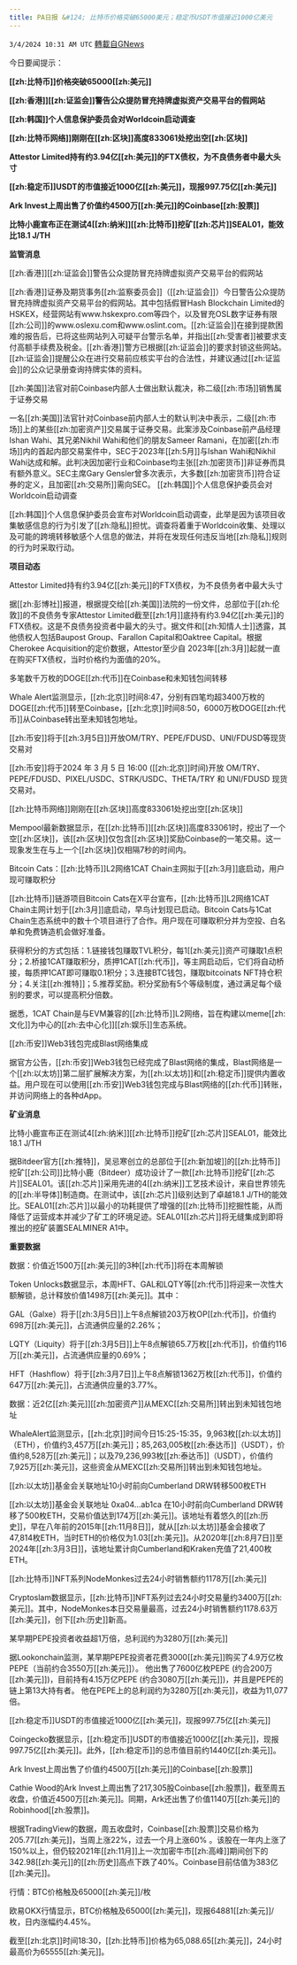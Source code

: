 ```yaml
---
title: PA日报 &#124; 比特币价格突破65000美元；稳定币USDT市值接近1000亿美元
---
```

`3/4/2024 10:31 AM UTC` [轉載自GNews](https://gnews.org/articles/2363281)

今日要闻提示：

**[[zh:比特币]]价格突破65000[[zh:美元]]**

**[[zh:香港]][[zh:证监会]]警告公众提防冒充持牌虚拟资产交易平台的假网站**

**[[zh:韩国]]个人信息保护委员会对Worldcoin启动调查**

**[[zh:比特币网络]]刚刚在[[zh:区块]]高度833061处挖出空[[zh:区块]]**

**Attestor Limited持有约3.94亿[[zh:美元]]的FTX债权，为不良债务者中最大头寸**

**[[zh:稳定币]]USDT的市值接近1000亿[[zh:美元]]，现报997.75亿[[zh:美元]]**

**Ark Invest上周出售了价值约4500万[[zh:美元]]的Coinbase[[zh:股票]]**

**比特小鹿宣布正在测试4[[zh:纳米]][[zh:比特币]]挖矿[[zh:芯片]]SEAL01，能效比18.1 J/TH**

**监管消息**

[[zh:香港]][[zh:证监会]]警告公众提防冒充持牌虚拟资产交易平台的假网站

[[zh:香港]]证券及期货事务[[zh:监察委员会]]（[[zh:证监会]]）今日警告公众提防冒充持牌虚拟资产交易平台的假网站。其中包括假冒Hash Blockchain Limited的HSKEX，经营网站有www.hskexpro.com等四个，以及冒充OSL数字证券有限[[zh:公司]]的www.oslexu.com和www.oslint.com。[[zh:证监会]]在接到提款困难的报告后，已将这些网站列入可疑平台警示名单，并指出[[zh:受害者]]被要求支付高额手续费及税金。[[zh:香港]]警方已根据[[zh:证监会]]的要求封锁这些网站。[[zh:证监会]]提醒公众在进行交易前应核实平台的合法性，并建议通过[[zh:证监会]]的公众记录册查询持牌实体的资料。

[[zh:美国]]法官对前Coinbase内部人士做出默认裁决，称二级[[zh:市场]]销售属于证券交易

一名[[zh:美国]]法官针对Coinbase前内部人士的默认判决中表示，二级[[zh:市场]]上的某些[[zh:加密资产]]交易属于证券交易。此案涉及Coinbase前产品经理Ishan Wahi、其兄弟Nikhil Wahi和他们的朋友Sameer Ramani，在加密[[zh:市场]]内的首起内部交易案件中，SEC于2023年[[zh:5月]]与Ishan Wahi和Nikhil Wahi达成和解。此判决因加密行业和Coinbase均主张[[zh:加密货币]]非证券而具有额外意义。SEC主席Gary Gensler曾多次表示，大多数[[zh:加密货币]]符合证券的定义，且加密[[zh:交易所]]需向SEC​​​​​​。
[[zh:韩国]]个人信息保护委员会对Worldcoin启动调查

[[zh:韩国]]个人信息保护委员会宣布对Worldcoin启动调查，此举是因为该项目收集敏感信息的行为引发了[[zh:隐私]]担忧。调查将着重于Worldcoin收集、处理以及可能的跨境转移敏感个人信息的做法，并将在发现任何违反当地[[zh:隐私]]规则的行为时采取行动。

**项目动态**

Attestor Limited持有约3.94亿[[zh:美元]]的FTX债权，为不良债务者中最大头寸

据[[zh:彭博社]]报道，根据提交给[[zh:美国]]法院的一份文件，总部位于[[zh:伦敦]]的不良债务专家Attestor Limited截至[[zh:1月]]底持有约3.94亿[[zh:美元]]的 FTX债权。这是不良债务投资者中最大的头寸。据文件和[[zh:知情人士]]透露，其他债权人包括Baupost Group、Farallon Capital和Oaktree Capital。根据Cherokee Acquisition的定价数据，Attestor至少自 2023年[[zh:3月]]起就一直在购买FTX债权，当时价格约为面值的20%。

多笔数千万枚的DOGE[[zh:代币]]在Coinbase和未知钱包间转移

Whale Alert监测显示，[[zh:北京]]时间8:47，分别有四笔均超3400万枚的DOGE[[zh:代币]]转至Coinbase，[[zh:北京]]时间8:50，6000万枚DOGE[[zh:代币]]从Coinbase转出至未知钱包地址。

[[zh:币安]]将于[[zh:3月5日]]开放OM/TRY、PEPE/FDUSD、UNI/FDUSD等现货交易对

[[zh:币安]]将于2024 年 3 月 5 日 16:00 ([[zh:北京]]时间)开放 OM/TRY、PEPE/FDUSD、PIXEL/USDC、STRK/USDC、THETA/TRY 和 UNI/FDUSD 现货交易对。

[[zh:比特币网络]]刚刚在[[zh:区块]]高度833061处挖出空[[zh:区块]]

Mempool最新数据显示，在[[zh:比特币]][[zh:区块]]高度833061时，挖出了一个空[[zh:区块]]，该[[zh:区块]]仅包含[[zh:区块]]奖励Coinbase的一笔交易。这一现象发生在与上一个[[zh:区块]]仅相隔7秒的时间内。

Bitcoin Cats：[[zh:比特币]]L2网络1CAT Chain主网拟于[[zh:3月]]底启动，用户现可赚取积分

[[zh:比特币]]链游项目Bitcoin Cats在X平台宣布，[[zh:比特币]]L2网络1CAT Chain主网计划于[[zh:3月]]底启动，早鸟计划现已启动。Bitcoin Cats与1Cat Chain生态系统中的数十个项目进行了合作。用户现在可赚取积分并为空投、白名单和免费铸造机会做好准备。

获得积分的方式包括：1.链接钱包赚取TVL积分，每1[[zh:美元]]资产可赚取1点积分；2.桥接1CAT赚取积分，质押1CAT[[zh:代币]]，等主网启动后，它们将自动桥接，每质押1CAT即可赚取0.1积分；3.连接BTC钱包，赚取bitcoinats NFT持仓积分；4.关注[[zh:推特]]；5.推荐奖励。积分奖励有5个等级制度，通过满足每个级别的要求，可以提高积分倍数。

据悉，1CAT Chain是与EVM兼容的[[zh:比特币]]L2网络，旨在构建以meme[[zh:文化]]为中心的[[zh:去中心化]][[zh:娱乐]]生态系统。

[[zh:币安]]Web3钱包完成Blast网络集成

据官方公告，[[zh:币安]]Web3钱包已经完成了Blast网络的集成，Blast网络是一个[[zh:以太坊]]第二层扩展解决方案，为[[zh:以太坊]]和[[zh:稳定币]]提供内置收益。用户现在可以使用[[zh:币安]]Web3钱包完成与Blast网络的[[zh:代币]]转账，并访问网络上的各种dApp。

**矿业消息**

比特小鹿宣布正在测试4[[zh:纳米]][[zh:比特币]]挖矿[[zh:芯片]]SEAL01，能效比18.1 J/TH

据Bitdeer官方[[zh:推特]]，吴忌寒创立的总部位于[[zh:新加坡]]的[[zh:比特币]]挖矿[[zh:公司]]比特小鹿（Bitdeer）成功设计了一款[[zh:比特币]]挖矿[[zh:芯片]]SEAL01。该[[zh:芯片]]采用先进的4[[zh:纳米]]工艺技术设计，来自世界领先的[[zh:半导体]]制造商。在测试中，该[[zh:芯片]]级别达到了卓越18.1 J/TH的能效比。SEAL01[[zh:芯片]]以最小的功耗提供了增强的[[zh:比特币]]挖掘性能，从而降低了运营成本并减少了矿工的环境足迹。SEAL01[[zh:芯片]]将无缝集成到即将推出的挖矿装置SEALMINER A1中。

**重要数据**

数据：价值近1500万[[zh:美元]]的3种[[zh:代币]]将在本周解锁

Token Unlocks数据显示，本周HFT、GAL和LQTY等[[zh:代币]]将迎来一次性大额解锁，总计释放价值1498万[[zh:美元]]。其中：

GAL（Galxe）将于[[zh:3月5日]]上午8点解锁203万枚OP[[zh:代币]]，价值约698万[[zh:美元]]，占流通供应量的2.26%；

LQTY（Liquity）将于[[zh:3月5日]]上午8点解锁65.7万枚[[zh:代币]]，价值约116万[[zh:美元]]，占流通供应量的0.69%；

HFT（Hashflow）将于[[zh:3月7日]]上午8点解锁1362万枚[[zh:代币]]，价值约647万[[zh:美元]]，占流通供应量的3.77%。

数据：近2亿[[zh:美元]][[zh:加密资产]]从MEXC[[zh:交易所]]转出到未知钱包地址

WhaleAlert监测显示，[[zh:北京]]时间今日15:25-15:35，9,963枚[[zh:以太坊]]（ETH），价值约3,457万[[zh:美元]]；85,263,005枚[[zh:泰达币]]（USDT），价值约8,528万[[zh:美元]]；以及79,236,993枚[[zh:泰达币]]（USDT），价值约7,925万[[zh:美元]]，这些资金从MEXC[[zh:交易所]]转出到未知钱包地址。

[[zh:以太坊]]基金会关联地址10小时前向Cumberland DRW转移500枚ETH

[[zh:以太坊]]基金会关联地址 0xa04...ab1ca 在10小时前向Cumberland DRW转移了500枚ETH，交易价值达到174万[[zh:美元]]。该地址有着悠久的[[zh:历史]]，早在八年前的2015年[[zh:11月8日]]，就从[[zh:以太坊]]基金会接收了47,814枚ETH，当时ETH的价格仅为1.03[[zh:美元]]。从2020年[[zh:8月7日]]至2024年[[zh:3月3日]]，该地址累计向Cumberland和Kraken充值了21,400枚ETH。

[[zh:比特币]]NFT系列NodeMonkes过去24小时销售额约1178万[[zh:美元]]

Cryptoslam数据显示，[[zh:比特币]]NFT系列过去24小时交易量约3400万[[zh:美元]]。其中，NodeMonkes本日交易量最高，过去24小时销售额约1178.63万[[zh:美元]]，创下[[zh:历史]]新高。

某早期PEPE投资者收益超1万倍，总利润约为3280万[[zh:美元]]

据Lookonchain监测，某早期PEPE投资者花费3000[[zh:美元]]购买了4.9万亿枚PEPE（当前约合3550万[[zh:美元]]）。 他出售了7600亿枚PEPE (约合200万[[zh:美元]])，目前持有4.15万亿PEPE (约合3080万[[zh:美元]])，并且是PEPE的链上第13大持有者。 他在PEPE上的总利润约为3280万[[zh:美元]]，收益为11,077倍。

[[zh:稳定币]]USDT的市值接近1000亿[[zh:美元]]，现报997.75亿[[zh:美元]]

Coingecko数据显示，[[zh:稳定币]]USDT的市值接近1000亿[[zh:美元]]，现报997.75亿[[zh:美元]]。此外，[[zh:稳定币]]的总市值目前约1440亿[[zh:美元]]。

Ark Invest上周出售了价值约4500万[[zh:美元]]的Coinbase[[zh:股票]]

Cathie Wood的Ark Invest上周出售了217,305股Coinbase[[zh:股票]]，截至周五收盘，价值近4500万[[zh:美元]]。同期，Ark还出售了价值1140万[[zh:美元]]的Robinhood[[zh:股票]]。

根据TradingView的数据，周五收盘时，Coinbase[[zh:股票]]交易价格为205.77[[zh:美元]]，当周上涨22%，过去一个月上涨60% 。该股在一年内上涨了150%以上，但仍较2021年[[zh:11月]]上一次加密牛市[[zh:高峰]]期间创下的342.98[[zh:美元]]的[[zh:历史]]高点下跌了40%。Coinbase目前估值为383亿[[zh:美元]]。

行情：BTC价格触及65000[[zh:美元]]/枚

欧易OKX行情显示，BTC价格触及65000[[zh:美元]]，现报64881[[zh:美元]]/枚，日内涨幅约4.45%。

截至[[zh:北京]]时间18:30，[[zh:比特币]]价格为65,088.65[[zh:美元]]，24小时最高价为65555[[zh:美元]]。
